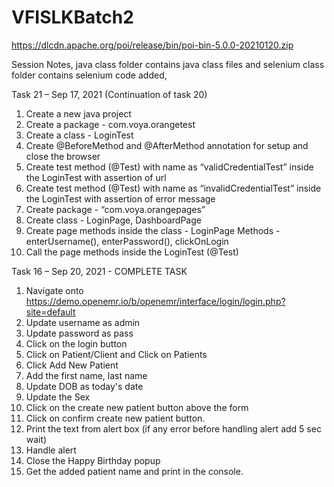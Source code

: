 # VFISLKBatch2
    
https://dlcdn.apache.org/poi/release/bin/poi-bin-5.0.0-20210120.zip


Session Notes, java class folder contains java class files and selenium class folder contains selenium code added,




Task 21 – Sep 17, 2021 (Continuation of task 20)
1. Create a new java project
2. Create a package - com.voya.orangetest
3. Create a class - LoginTest
4. Create @BeforeMethod and @AfterMethod annotation for setup and close the browser
5. Create test method (@Test) with name as “validCredentialTest” inside the LoginTest with assertion of url
6. Create test method (@Test) with name as “invalidCredentialTest” inside the LoginTest with assertion of error message
7. Create package - “com.voya.orangepages”
8. Create class - LoginPage, DashboardPage
9. Create page methods inside the class - LoginPage 
	Methods - enterUsername(), enterPassword(), clickOnLogin
10. Call the page methods inside the LoginTest (@Test) 


Task 16 – Sep 20, 2021  - COMPLETE TASK 
1.	Navigate onto https://demo.openemr.io/b/openemr/interface/login/login.php?site=default
2. Update username as admin
3. Update password as pass
4. Click on the login button
5. Click on Patient/Client and Click on Patients
6. Click Add New Patient
7. Add the first name, last name
8. Update DOB as today's date
9. Update the Sex
10. Click on the create new patient button above the form
11. Click on confirm create new patient button.
12. Print the text from alert box  (if any error before handling alert add 5 sec wait)
13. Handle alert 
14. Close the Happy Birthday popup
15. Get the added patient name and print in the console.
